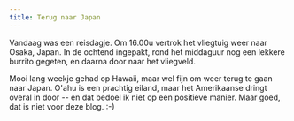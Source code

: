 ```yaml
---
title: Terug naar Japan
---
```



Vandaag was een reisdagje. Om 16.00u vertrok het vliegtuig weer naar Osaka, 
Japan. In de ochtend ingepakt, rond het middaguur nog een lekkere burrito
gegeten, en daarna door naar het vliegveld.

Mooi lang weekje gehad op Hawaii, maar wel fijn om weer terug te gaan naar
Japan. O'ahu is een prachtig eiland, maar het Amerikaanse dringt overal in door
-- en dat bedoel ik niet op een positieve manier. Maar goed, dat is niet voor
deze blog. :-)
